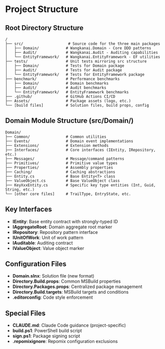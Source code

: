 # Project Structure

## Root Directory Structure

```
/
├── src/                    # Source code for the three main packages
│   ├── Domain/            # Wangkanai.Domain - Core DDD patterns
│   ├── Audit/             # Wangkanai.Audit - Auditing capabilities
│   └── EntityFramework/   # Wangkanai.EntityFramework - EF utilities
├── tests/                 # Unit tests mirroring src structure
│   ├── Domain/            # Tests for Domain package
│   ├── Audit/             # Tests for Audit package
│   └── EntityFramework/   # Tests for EntityFramework package
├── benchmark/             # Performance benchmarks
│   ├── Domain/            # Domain benchmarks
│   ├── Audit/             # Audit benchmarks
│   └── EntityFramework/   # EntityFramework benchmarks
├── .github/               # GitHub Actions CI/CD
├── Assets/                # Package assets (logo, etc.)
└── [build files]          # Solution files, build props, config
```

## Domain Module Structure (src/Domain/)

```
Domain/
├── Common/                # Common utilities
├── Events/                # Domain event implementations
├── Extensions/            # Extension methods
├── Interfaces/            # Core interfaces (IEntity, IRepository, etc.)
├── Messages/              # Message/command patterns
├── Primitives/            # Primitive value types
├── Properties/            # Assembly properties
├── Caching/               # Caching abstractions
├── Entity.cs              # Base Entity<T> class
├── ValueObject.cs         # Base ValueObject class
├── KeyXxxEntity.cs        # Specific key type entities (Int, Guid, String, etc.)
└── [other core files]     # TrailType, EntryState, etc.
```

## Key Interfaces

- **IEntity<T>**: Base entity contract with strongly-typed ID
- **IAggregateRoot**: Domain aggregate root marker
- **IRepository**: Repository pattern interface
- **IUnitOfWork**: Unit of work pattern
- **IAuditable**: Auditing contract
- **IValueObject**: Value object marker

## Configuration Files

- **Domain.slnx**: Solution file (new format)
- **Directory.Build.props**: Common MSBuild properties
- **Directory.Packages.props**: Centralized package management
- **Directory.Build.targets**: MSBuild targets and conditions
- **.editorconfig**: Code style enforcement

## Special Files

- **CLAUDE.md**: Claude Code guidance (project-specific)
- **build.ps1**: PowerShell build script
- **sign.ps1**: Package signing script
- **.repomixignore**: Repomix configuration exclusions